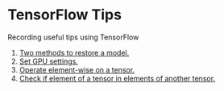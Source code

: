 # TensorFlow Tips

Recording useful tips using TensorFlow

1. [Two methods to restore a model.](./restore-model-two-ways.py)
2. [Set GPU settings.](./set_gpu.py)
3. [Operate element-wise on a tensor.](./operate_element_wise.py)
4. [Check if element of a tensor in elements of another tensor.](./check_element_of_tensor_in_element_of_another_tensor.py)